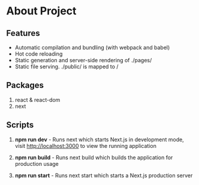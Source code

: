 # About Project

## Features

* Automatic compilation and bundling (with webpack and babel)
* Hot code reloading
* Static generation and server-side rendering of ./pages/
* Static file serving. ./public/ is mapped to /

## Packages

1. react & react-dom
2. next

## Scripts

1. **npm run dev** - Runs next which starts Next.js in development mode, visit [http://localhost:3000](http://localhost:3000) to view the running application

2. **npm run build** - Runs next build which builds the application for production usage

3. **npm run start** - Runs next start which starts a Next.js production server
